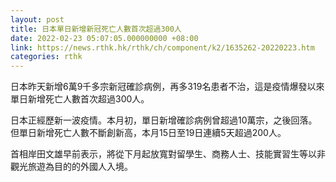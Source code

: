 ```yaml
---
layout: post
title: 日本單日新增新冠死亡人數首次超過300人
date: 2022-02-23 05:07:05.000000000 +08:00
link: https://news.rthk.hk/rthk/ch/component/k2/1635262-20220223.htm
categories: rthk
---
```


日本昨天新增6萬9千多宗新冠確診病例，再多319名患者不治，這是疫情爆發以來單日新增死亡人數首次超過300人。

日本正經歷新一波疫情。本月初，單日新增確診病例曾超過10萬宗，之後回落。但單日新增死亡人數不斷創新高，本月15日至19日連續5天超過200人。

首相岸田文雄早前表示，將從下月起放寬對留學生、商務人士、技能實習生等以非觀光旅遊為目的的外國人入境。
